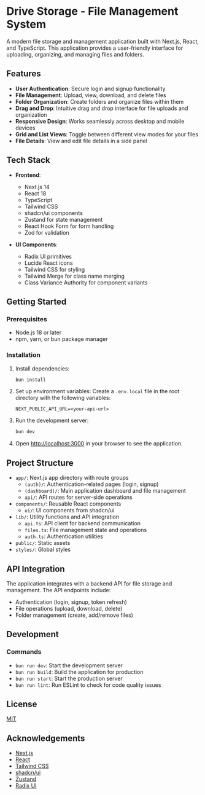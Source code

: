 # Drive Storage - File Management System

A modern file storage and management application built with Next.js, React, and TypeScript. This application provides a user-friendly interface for uploading, organizing, and managing files and folders.

## Features

- **User Authentication**: Secure login and signup functionality
- **File Management**: Upload, view, download, and delete files
- **Folder Organization**: Create folders and organize files within them
- **Drag and Drop**: Intuitive drag and drop interface for file uploads and organization
- **Responsive Design**: Works seamlessly across desktop and mobile devices
- **Grid and List Views**: Toggle between different view modes for your files
- **File Details**: View and edit file details in a side panel

## Tech Stack

- **Frontend**:
  - Next.js 14
  - React 18
  - TypeScript
  - Tailwind CSS
  - shadcn/ui components
  - Zustand for state management
  - React Hook Form for form handling
  - Zod for validation

- **UI Components**:
  - Radix UI primitives
  - Lucide React icons
  - Tailwind CSS for styling
  - Tailwind Merge for class name merging
  - Class Variance Authority for component variants

## Getting Started

### Prerequisites

- Node.js 18 or later
- npm, yarn, or bun package manager

### Installation

1. Install dependencies:
   ```bash
   bun install
   ```

2. Set up environment variables:
   Create a `.env.local` file in the root directory with the following variables:
   ```
   NEXT_PUBLIC_API_URL=<your-api-url>
   ```

3. Run the development server:
   ```bash
   bun dev
   ```

4. Open [http://localhost:3000](http://localhost:3000) in your browser to see the application.

## Project Structure

- `app/`: Next.js app directory with route groups
  - `(auth)/`: Authentication-related pages (login, signup)
  - `(dashboard)/`: Main application dashboard and file management
  - `api/`: API routes for server-side operations
- `components/`: Reusable React components
  - `ui/`: UI components from shadcn/ui
- `lib/`: Utility functions and API integration
  - `api.ts`: API client for backend communication
  - `files.ts`: File management state and operations
  - `auth.ts`: Authentication utilities
- `public/`: Static assets
- `styles/`: Global styles

## API Integration

The application integrates with a backend API for file storage and management. The API endpoints include:

- Authentication (login, signup, token refresh)
- File operations (upload, download, delete)
- Folder management (create, add/remove files)

## Development

### Commands

- `bun run dev`: Start the development server
- `bun run build`: Build the application for production
- `bun run start`: Start the production server
- `bun run lint`: Run ESLint to check for code quality issues

## License

[MIT](LICENSE)

## Acknowledgements

- [Next.js](https://nextjs.org/)
- [React](https://reactjs.org/)
- [Tailwind CSS](https://tailwindcss.com/)
- [shadcn/ui](https://ui.shadcn.com/)
- [Zustand](https://github.com/pmndrs/zustand)
- [Radix UI](https://www.radix-ui.com/) 